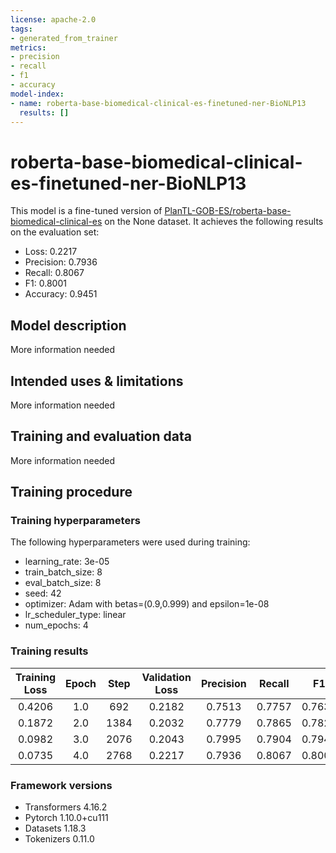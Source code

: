 ```yaml
---
license: apache-2.0
tags:
- generated_from_trainer
metrics:
- precision
- recall
- f1
- accuracy
model-index:
- name: roberta-base-biomedical-clinical-es-finetuned-ner-BioNLP13
  results: []
---
```


<!-- This model card has been generated automatically according to the information the Trainer had access to. You
should probably proofread and complete it, then remove this comment. -->

# roberta-base-biomedical-clinical-es-finetuned-ner-BioNLP13

This model is a fine-tuned version of [PlanTL-GOB-ES/roberta-base-biomedical-clinical-es](https://huggingface.co/PlanTL-GOB-ES/roberta-base-biomedical-clinical-es) on the None dataset.
It achieves the following results on the evaluation set:
- Loss: 0.2217
- Precision: 0.7936
- Recall: 0.8067
- F1: 0.8001
- Accuracy: 0.9451

## Model description

More information needed

## Intended uses & limitations

More information needed

## Training and evaluation data

More information needed

## Training procedure

### Training hyperparameters

The following hyperparameters were used during training:
- learning_rate: 3e-05
- train_batch_size: 8
- eval_batch_size: 8
- seed: 42
- optimizer: Adam with betas=(0.9,0.999) and epsilon=1e-08
- lr_scheduler_type: linear
- num_epochs: 4

### Training results

| Training Loss | Epoch | Step | Validation Loss | Precision | Recall | F1     | Accuracy |
|:-------------:|:-----:|:----:|:---------------:|:---------:|:------:|:------:|:--------:|
| 0.4206        | 1.0   | 692  | 0.2182          | 0.7513    | 0.7757 | 0.7633 | 0.9342   |
| 0.1872        | 2.0   | 1384 | 0.2032          | 0.7779    | 0.7865 | 0.7821 | 0.9398   |
| 0.0982        | 3.0   | 2076 | 0.2043          | 0.7995    | 0.7904 | 0.7949 | 0.9443   |
| 0.0735        | 4.0   | 2768 | 0.2217          | 0.7936    | 0.8067 | 0.8001 | 0.9451   |


### Framework versions

- Transformers 4.16.2
- Pytorch 1.10.0+cu111
- Datasets 1.18.3
- Tokenizers 0.11.0
